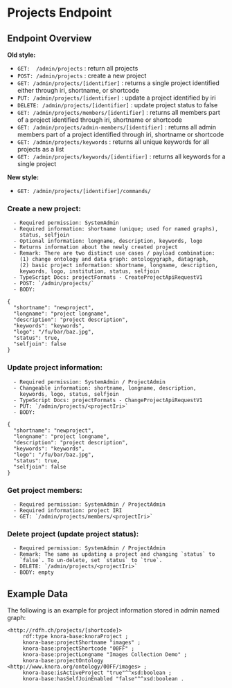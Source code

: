 <!---
Copyright © 2015-2019 the contributors (see Contributors.md).

This file is part of Knora.

Knora is free software: you can redistribute it and/or modify
it under the terms of the GNU Affero General Public License as published
by the Free Software Foundation, either version 3 of the License, or
(at your option) any later version.

Knora is distributed in the hope that it will be useful,
but WITHOUT ANY WARRANTY; without even the implied warranty of
MERCHANTABILITY or FITNESS FOR A PARTICULAR PURPOSE.  See the
GNU Affero General Public License for more details.

You should have received a copy of the GNU Affero General Public
License along with Knora.  If not, see <http://www.gnu.org/licenses/>.
-->

# Projects Endpoint

## Endpoint Overview

**Old style:**
- `GET:  /admin/projects` : return all projects
- `POST: /admin/projects` : create a new project
- `GET: /admin/projects/[identifier]` : returns a single project identified either through iri, shortname, or shortcode
- `PUT: /admin/projects/[identifier]` : update a project identified by iri
- `DELETE: /admin/projects/[identifier]` : update project status to false
- `GET: /admin/projects/members/[identifier]` : returns all members part of a project identified through iri, shortname or shortcode
- `GET: /admin/projects/admin-members/[identifier]` : returns all admin members part of a project identified through iri, shortname or shortcode
- `GET: /admin/projects/keywords` : returns all unique keywords for all projects as a list
- `GET: /admin/projects/keywords/[identifier]` : returns all keywords for a single project

**New style:**
- `GET: /admin/projects/[identifier]/commands/`


### Create a new project:

      - Required permission: SystemAdmin
      - Required information: shortname (unique; used for named graphs),
        status, selfjoin
      - Optional information: longname, description, keywords, logo
      - Returns information about the newly created project
      - Remark: There are two distinct use cases / payload combination:
        (1) change ontology and data graph: ontologygraph, datagraph,
        (2) basic project information: shortname, longname, description,
        keywords, logo, institution, status, selfjoin
      - TypeScript Docs: projectFormats - CreateProjectApiRequestV1
      - POST: `/admin/projects/`
      - BODY:

```
{
  "shortname": "newproject",
  "longname": "project longname",
  "description": "project description",
  "keywords": "keywords",
  "logo": "/fu/bar/baz.jpg",
  "status": true,
  "selfjoin": false
}
```

### Update project information:

      - Required permission: SystemAdmin / ProjectAdmin
      - Changeable information: shortname, longname, description,
        keywords, logo, status, selfjoin
      - TypeScript Docs: projectFormats - ChangeProjectApiRequestV1
      - PUT: `/admin/projects/<projectIri>`
      - BODY:

```
{
  "shortname": "newproject",
  "longname": "project longname",
  "description": "project description",
  "keywords": "keywords",
  "logo": "/fu/bar/baz.jpg",
  "status": true,
  "selfjoin": false
}
```

### Get project members:

      - Required permission: SystemAdmin / ProjectAdmin
      - Required information: project IRI
      - GET: `/admin/projects/members/<projectIri>`


### Delete project (update project status):

      - Required permission: SystemAdmin / ProjectAdmin
      - Remark: The same as updating a project and changing `status` to
        `false`. To un-delete, set `status` to `true`.
      - DELETE: `/admin/projects/<projectIri>`
      - BODY: empty


## Example Data

The following is an example for project information stored in admin named graph:

```
<http://rdfh.ch/projects/[shortcode]>
     rdf:type knora-base:knoraProject ;
     knora-base:projectShortname "images" ;
     knora-base:projectShortcode "00FF" ;
     knora-base:projectLongname "Images Collection Demo" ;
     knora-base:projectOntology <http://www.knora.org/ontology/00FF/images> ;
     knora-base:isActiveProject "true"^^xsd:boolean ;
     knora-base:hasSelfJoinEnabled "false"^^xsd:boolean .
```

